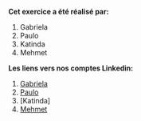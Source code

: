 **Cet exercice a été réalisé par:**

1. Gabriela
2. Paulo
3. Katinda
4. Mehmet

**Les liens vers nos comptes Linkedin:**

1. [Gabriela](https://www.linkedin.com/in/mar%C3%ADa-gabriela-richards-85b974203/)
2. [Paulo](https://www.linkedin.com/in/paulolvsn)
3. [Katinda]
4. [Mehmet](https://www.linkedin.com/in/mehmet-ugurlu/)
